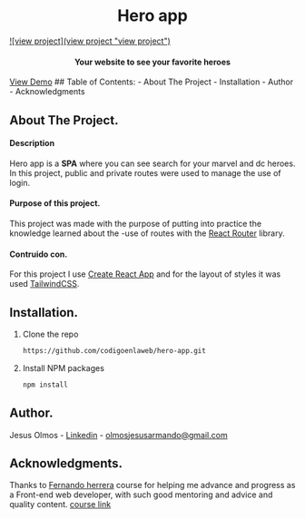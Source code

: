 <h1 align="center">Hero app</h1> 

[![view project](view project "view project")](https://github.com/codigoenlaweb/hero-app/blob/master/public/assets/imgreadme1.jpeg "view project")

<h4 align="center">Your website to see your favorite heroes</h4>
<a align="center" href="View Demo">View Demo</a>
## Table of Contents:
- About The Project
- Installation
- Author
- Acknowledgments

## About The Project.
#### Description
Hero app is a **SPA** where you can see search for your marvel and dc heroes. In this project, public and private routes were used to manage the use of login.
#### Purpose of this project.
This project was made with the purpose of putting into practice the knowledge learned about the -use of routes with the [React Router](https://reactrouter.com/ "React Router") library.
#### Contruido con.
For this project I use  [ Create React App](https://create-react-app.dev/ " Create React App") and for the layout of styles it was used [TailwindCSS](https://tailwindcss.com/ "TailwindCSS").

## Installation.
1. Clone the repo
   ```sh
   https://github.com/codigoenlaweb/hero-app.git
   ```
2. Install NPM packages
   ```sh
   npm install
   ```
   
## Author.
Jesus Olmos - [Linkedin](https://www.linkedin.com/in/jesus-armando-olmos-olmos-607748228/ "Linkedin") - olmosjesusarmando@gmail.com

## Acknowledgments.
Thanks to [Fernando herrera](https://github.com/Klerith "Fernando herrera") course for helping me advance and progress as a Front-end web developer, with such good mentoring and advice and quality content.
[course link](https://www.udemy.com/course/react-cero-experto/ "course link")
